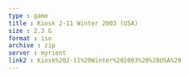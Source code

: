 ```yaml
---
type : game
title : Kiosk 2-11 Winter 2003 (USA)
size : 2.3 G
format : iso
archive : zip
server : myrient
link2 : Kiosk%202-11%20Winter%202003%20%28USA%29
---
```

